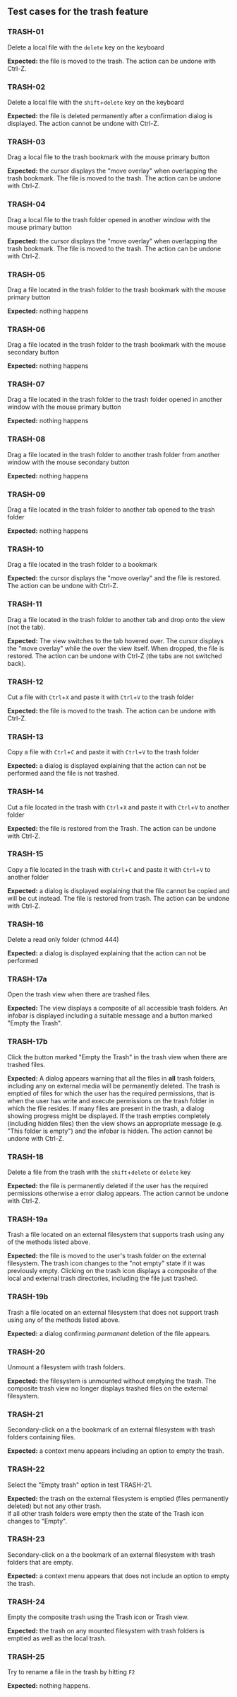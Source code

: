## Test cases for the trash feature

### TRASH-01
Delete a local file with the `delete` key on the keyboard

**Expected:** the file is moved to the trash. The action can be undone with Ctrl-Z.

### TRASH-02
Delete a local file with the `shift`+`delete` key on the keyboard

**Expected:** the file is deleted permanently after a confirmation dialog is displayed. The action cannot be undone with Ctrl-Z.

### TRASH-03
Drag a local file to the trash bookmark with the mouse primary button

**Expected:** the cursor displays the "move overlay" when overlapping the trash bookmark. The file is moved to the trash. The action can be undone with Ctrl-Z.

### TRASH-04
Drag a local file to the trash folder opened in another window  with the mouse primary button

**Expected:** the cursor displays the "move overlay" when overlapping the trash bookmark. The file is moved to the trash. The action can be undone with Ctrl-Z.

### TRASH-05
Drag a file located in the trash folder to the trash bookmark with the mouse primary button

**Expected:** nothing happens

### TRASH-06
Drag a file located in the trash folder to the trash bookmark with the mouse secondary button

**Expected:** nothing happens

### TRASH-07
Drag a file located in the trash folder to the trash folder opened in another window with the mouse primary button

**Expected:** nothing happens

### TRASH-08
Drag a file located in the trash folder to another trash folder from another window with the mouse secondary button

**Expected:** nothing happens

### TRASH-09
Drag a file located in the trash folder to another tab opened to the trash folder

**Expected:** nothing happens

### TRASH-10
Drag a file located in the trash folder to a bookmark

**Expected:** the cursor displays the "move overlay" and the file is restored. The action can be undone with Ctrl-Z.

### TRASH-11
Drag a file located in the trash folder to another tab and drop onto the view (not the tab).

**Expected:** The view switches to the tab hovered over. The cursor displays the "move overlay" while the over the view itself. When dropped, the file is restored. The action can be undone with Ctrl-Z (the tabs are not switched back).

### TRASH-12
Cut a file with `Ctrl`+`X` and paste it with `Ctrl`+`V` to the trash folder

**Expected:** the file is moved to the trash.  The action can be undone with Ctrl-Z.

### TRASH-13
Copy a file with `Ctrl`+`C` and paste it with `Ctrl`+`V` to the trash folder

**Expected:** a dialog is displayed explaining that the action can not be performed aand the file is not trashed.

### TRASH-14
Cut a file located in the trash with `Ctrl`+`X` and paste it with `Ctrl`+`V` to another folder

**Expected:** the file is restored from the Trash. The action can be undone with Ctrl-Z.

### TRASH-15
Copy a file located in the trash with `Ctrl`+`C` and paste it with `Ctrl`+`V` to another folder

**Expected:** a dialog is displayed explaining that the file cannot be copied and will be cut instead. The file is restored from trash.  The action can be undone with Ctrl-Z.

### TRASH-16
Delete a read only folder (chmod 444)

**Expected:** a dialog is displayed explaining that the action can not be performed

### TRASH-17a 
Open the trash view when there are trashed files.

**Expected:** The view displays a composite of all accessible trash folders. An infobar is displayed including a suitable message and a button marked "Empty the Trash".

### TRASH-17b 
Click the button marked "Empty the Trash" in the trash view when there are trashed files.

**Expected:** A dialog appears warning that all the files in **all** trash folders, including any on external media will be permanently deleted. The trash is emptied of files for which the user has the required permissions, that is when the user has write and execute permissions on the trash folder in which the file resides. If many files are present in the trash, a dialog showing progress might be displayed.  If the trash empties completely (including hidden files) then the view shows an appropriate message (e.g. "This folder is empty") and the infobar is hidden.  The action cannot be undone with Ctrl-Z.

### TRASH-18 
Delete a file from the trash with the `shift`+`delete` or `delete` key

**Expected:** the file is permanently deleted if the user has the required permissions otherwise a error dialog appears.  The action cannot be undone with Ctrl-Z.

### TRASH-19a 
Trash a file located on an external filesystem that supports trash using any of the methods listed above.

**Expected:** the file is moved to the user's trash folder on the external filesystem.  The trash icon changes to  the "not empty" state if it was previously empty.  Clicking on the trash icon displays a composite of the local and external trash directories, including the file just trashed.


### TRASH-19b 
Trash a file located on an external filesystem that does not support trash using any of the methods listed above.

**Expected:** a dialog confirming _permanent_ deletion of the file appears.

### TRASH-20
Unmount a filesystem with trash folders.

**Expected:** the filesystem is unmounted without emptying the trash. The composite trash view no longer displays trashed files on the external filesystem.

### TRASH-21
Secondary-click on a the bookmark of an external filesystem with trash folders containing files.

**Expected:** a context menu appears including an option to empty the trash.

### TRASH-22
Select the "Empty trash" option in test TRASH-21.  

**Expected:** the trash on the external filesystem is emptied (files permanently deleted) but not any other trash.  
If all other trash folders were empty then the state of the Trash icon changes to "Empty".

### TRASH-23
Secondary-click on a the bookmark of an external filesystem with trash folders that are empty.

**Expected:** a context menu appears that does not include an option to empty the trash.

### TRASH-24
Empty the composite trash using the Trash icon or Trash view.  

**Expected:** the trash on any mounted filesystem with trash folders is emptied as well as the local trash.

### TRASH-25
Try to rename a file in the trash by hitting `F2` 

**Expected:** nothing happens.
